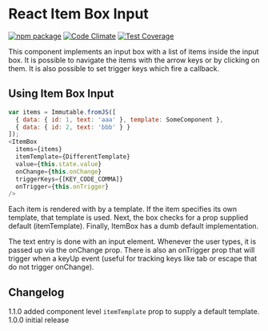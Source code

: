 # React Item Box Input

[![npm package](https://img.shields.io/npm/v/react-item-box-input.svg?style=flat)](https://www.npmjs.org/package/react-item-box-input) [![Code Climate](https://codeclimate.com/github/HurricaneJames/react-item-box-input/badges/gpa.svg)](https://codeclimate.com/github/HurricaneJames/react-item-box-input) [![Test Coverage](https://codeclimate.com/github/HurricaneJames/react-item-box-input/badges/coverage.svg)](https://codeclimate.com/github/HurricaneJames/react-item-box-input)

This component implements an input box with a list of items inside the input box. It is possible to navigate the items with the arrow keys or by clicking on them. It is also possible to set trigger keys which fire a callback.

## Using Item Box Input

````javascript
var items = Immutable.fromJS([
  { data: { id: 1, text: 'aaa' }, template: SomeComponent },
  { data: { id: 2, text: 'bbb' } }
]);
<ItemBox
  items={items}
  itemTemplate={DifferentTemplate}
  value={this.state.value}
  onChange={this.onChange}
  triggerKeys={[KEY_CODE_COMMA]}
  onTrigger={this.onTrigger}
/>
````

Each item is rendered with by a template. If the item specifies its own template, that template is used. Next, the box checks for a prop supplied default (itemTemplate). Finally, ItemBox has a dumb default implementation.

The text entry is done with an input element. Whenever the user types, it is passed up via the onChange prop. There is also an onTrigger prop that will trigger when a keyUp event (useful for tracking keys like tab or escape that do not trigger onChange).

## Changelog
1.1.0 added component level `itemTemplate` prop to supply a default template.
1.0.0 initial release